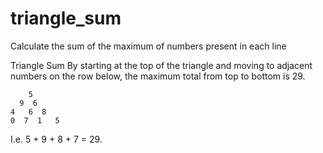 triangle_sum
============

Calculate the sum of the maximum of numbers present in each line 


Triangle Sum
By starting at the top of the triangle and moving to adjacent numbers on the row below, the maximum total from top to bottom is 29.

        5
      9  6
    4   6  8
    0  7  1   5

I.e. 5 + 9 + 8 + 7 = 29.
